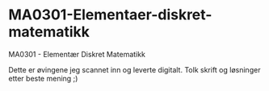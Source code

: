 # MA0301-Elementaer-diskret-matematikk
MA0301 - Elementær Diskret Matematikk

Dette er øvingene jeg scannet inn og leverte digitalt. Tolk skrift og løsninger etter beste mening ;)
